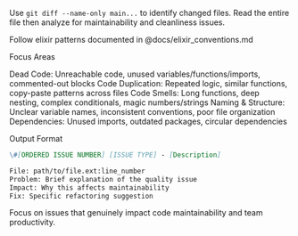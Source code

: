 Use `git diff --name-only main...` to identify changed files. Read the entire file then analyze for maintainability and cleanliness issues.

Follow elixir patterns documented in @docs/elixir_conventions.md

Focus Areas

Dead Code: Unreachable code, unused variables/functions/imports, commented-out blocks
Code Duplication: Repeated logic, similar functions, copy-paste patterns across files
Code Smells: Long functions, deep nesting, complex conditionals, magic numbers/strings
Naming & Structure: Unclear variable names, inconsistent conventions, poor file organization
Dependencies: Unused imports, outdated packages, circular dependencies

Output Format
```md
\#[ORDERED ISSUE NUMBER] [ISSUE TYPE] - [Description]

File: path/to/file.ext:line_number
Problem: Brief explanation of the quality issue
Impact: Why this affects maintainability
Fix: Specific refactoring suggestion
```

Focus on issues that genuinely impact code maintainability and team productivity.